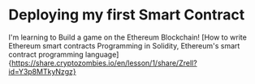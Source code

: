 # Deploying my first Smart Contract
I'm learning to Build a game on the Ethereum Blockchain!
[How to write Ethereum smart contracts
Programming in Solidity, Ethereum's smart contract programming language] {https://share.cryptozombies.io/en/lesson/1/share/Zrell?id=Y3p8MTkyNzgz}
